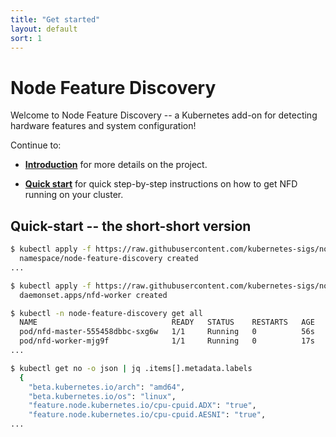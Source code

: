 ```yaml
---
title: "Get started"
layout: default
sort: 1
---
```


# Node Feature Discovery

Welcome to Node Feature Discovery -- a Kubernetes add-on for detecting hardware
features and system configuration!

Continue to:

- **[Introduction](introduction.md)** for more details on the
  project.

- **[Quick start](quick-start.md)** for quick step-by-step
  instructions on how to get NFD running on your cluster.

## Quick-start -- the short-short version

```bash
$ kubectl apply -f https://raw.githubusercontent.com/kubernetes-sigs/node-feature-discovery/{{ site.release }}/nfd-master.yaml.template
  namespace/node-feature-discovery created
...

$ kubectl apply -f https://raw.githubusercontent.com/kubernetes-sigs/node-feature-discovery/{{ site.release }}/nfd-worker-daemonset.yaml.template
  daemonset.apps/nfd-worker created

$ kubectl -n node-feature-discovery get all
  NAME                              READY   STATUS    RESTARTS   AGE
  pod/nfd-master-555458dbbc-sxg6w   1/1     Running   0          56s
  pod/nfd-worker-mjg9f              1/1     Running   0          17s
...

$ kubectl get no -o json | jq .items[].metadata.labels
  {
    "beta.kubernetes.io/arch": "amd64",
    "beta.kubernetes.io/os": "linux",
    "feature.node.kubernetes.io/cpu-cpuid.ADX": "true",
    "feature.node.kubernetes.io/cpu-cpuid.AESNI": "true",
...

```
